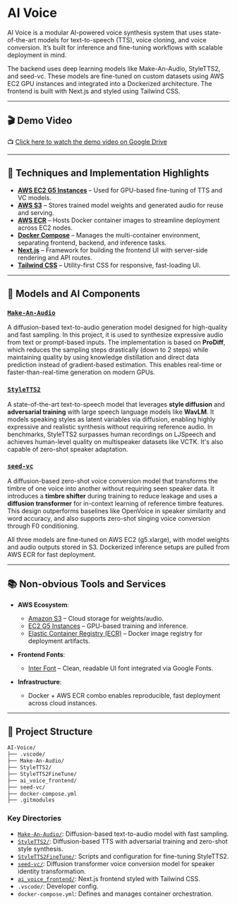 # AI Voice

AI Voice is a modular AI-powered voice synthesis system that uses state-of-the-art models for text-to-speech (TTS), voice cloning, and voice conversion. It’s built for inference and fine-tuning workflows with scalable deployment in mind.

The backend uses deep learning models like Make-An-Audio, StyleTTS2, and seed-vc. These models are fine-tuned on custom datasets using AWS EC2 GPU instances and integrated into a Dockerized architecture. The frontend is built with Next.js and styled using Tailwind CSS.

---

## 🎬 Demo Video

📺 [Click here to watch the demo video on Google Drive](https://drive.google.com/file/d/1ZhQDr6s3t0CCQ6oc3smRt1RK-Y9Fqjp7/view?usp=sharing)

---
## 🔧 Techniques and Implementation Highlights

* **[AWS EC2 G5 Instances](https://aws.amazon.com/ec2/instance-types/g5/)** – Used for GPU-based fine-tuning of TTS and VC models.
* **[AWS S3](https://aws.amazon.com/s3/)** – Stores trained model weights and generated audio for reuse and serving.
* **[AWS ECR](https://aws.amazon.com/ecr/)** – Hosts Docker container images to streamline deployment across EC2 nodes.
* **[Docker Compose](https://docs.docker.com/compose/)** – Manages the multi-container environment, separating frontend, backend, and inference tasks.
* **[Next.js](https://nextjs.org/)** – Framework for building the frontend UI with server-side rendering and API routes.
* **[Tailwind CSS](https://tailwindcss.com/)** – Utility-first CSS for responsive, fast-loading UI.

---

## 🧐 Models and AI Components

### [`Make-An-Audio`](https://github.com/yc640/MusicGen/tree/main/Make-An-Audio)

A diffusion-based text-to-audio generation model designed for high-quality and fast sampling. In this project, it is used to synthesize expressive audio from text or prompt-based inputs. The implementation is based on **ProDiff**, which reduces the sampling steps drastically (down to 2 steps) while maintaining quality by using knowledge distillation and direct data prediction instead of gradient-based estimation. This enables real-time or faster-than-real-time generation on modern GPUs.

### [`StyleTTS2`](https://github.com/yl4579/StyleTTS2)

A state-of-the-art text-to-speech model that leverages **style diffusion** and **adversarial training** with large speech language models like **WavLM**. It models speaking styles as latent variables via diffusion, enabling highly expressive and realistic synthesis without requiring reference audio. In benchmarks, StyleTTS2 surpasses human recordings on LJSpeech and achieves human-level quality on multispeaker datasets like VCTK. It's also capable of zero-shot speaker adaptation.

### [`seed-vc`](https://github.com/voicetech-team/seed-vc)

A diffusion-based zero-shot voice conversion model that transforms the timbre of one voice into another without requiring seen speaker data. It introduces a **timbre shifter** during training to reduce leakage and uses a **diffusion transformer** for in-context learning of reference timbre features. This design outperforms baselines like OpenVoice in speaker similarity and word accuracy, and also supports zero-shot singing voice conversion through F0 conditioning.

All three models are fine-tuned on AWS EC2 (g5.xlarge), with model weights and audio outputs stored in S3. Dockerized inference setups are pulled from AWS ECR for fast deployment.

---

## 📚 Non-obvious Tools and Services

* **AWS Ecosystem**:

  * [Amazon S3](https://aws.amazon.com/s3/) – Cloud storage for weights/audio.
  * [EC2 G5 Instances](https://aws.amazon.com/ec2/instance-types/g5/) – GPU-based training and inference.
  * [Elastic Container Registry (ECR)](https://aws.amazon.com/ecr/) – Docker image registry for deployment artifacts.

* **Frontend Fonts**:

  * [Inter Font](https://fonts.google.com/specimen/Inter) – Clean, readable UI font integrated via Google Fonts.

* **Infrastructure**:

  * Docker + AWS ECR combo enables reproducible, fast deployment across cloud instances.

---

## 📁 Project Structure

```bash
AI-Voice/
├── .vscode/
├── Make-An-Audio/
├── StyleTTS2/
├── StyleTTS2FineTune/
├── ai_voice_frontend/
├── seed-vc/
├── docker-compose.yml
├── .gitmodules
```

### Key Directories

* [`Make-An-Audio/`](./Make-An-Audio): Diffusion-based text-to-audio model with fast sampling.
* [`StyleTTS2/`](./StyleTTS2): Diffusion-based TTS with adversarial training and zero-shot style synthesis.
* [`StyleTTS2FineTune/`](./StyleTTS2FineTune): Scripts and configuration for fine-tuning StyleTTS2.
* [`seed-vc/`](./seed-vc): Diffusion transformer voice conversion model for speaker identity transformation.
* [`ai_voice_frontend/`](./ai_voice_frontend): Next.js frontend styled with Tailwind CSS.
* `.vscode/`: Developer config.
* `docker-compose.yml`: Defines and manages container orchestration.
